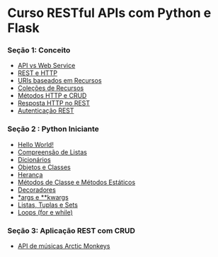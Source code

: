 # Curso RESTful APIs com Python e Flask

### Seção 1: Conceito

* [API vs Web Service](https://github.com/DiegoCorredeira/Curso-REST-API--Flask/blob/main/apivswebservice.md)
* [REST e HTTP](https://github.com/DiegoCorredeira/Curso-REST-API--Flask/blob/main/restehttp.md)
* [URIs baseados em Recursos](https://github.com/DiegoCorredeira/Curso-REST-API--Flask/blob/main/urisemrecursos.md)
* [Coleções de Recursos](https://github.com/DiegoCorredeira/Curso-REST-API--Flask/blob/main/colecaoderecursos.md)
* [Métodos HTTP e CRUD](https://github.com/DiegoCorredeira/Curso-REST-API--Flask/blob/main/metodoshttpecrud.md)
* [Resposta HTTP no REST](https://github.com/DiegoCorredeira/Curso-REST-API--Flask/blob/main/respostarest.md)
* [Autenticação REST](https://github.com/DiegoCorredeira/Curso-REST-API--Flask/blob/main/autenticacaorest.md)

### Seção 2 : Python Iniciante

* [Hello World!](https://github.com/DiegoCorredeira/Curso-REST-API--Flask/blob/main/pythonIniciante/01.py)
* [Compreensão de Listas](https://github.com/DiegoCorredeira/Curso-REST-API--Flask/blob/main/pythonIniciante/Compreens%C3%A3odeLista(ListComprehension).ipynb)
* [Dicionários](https://github.com/DiegoCorredeira/Curso-REST-API--Flask/blob/main/pythonIniciante/Dicion%C3%A1rios.ipynb)
* [Objetos e Classes](https://github.com/DiegoCorredeira/Curso-REST-API--Flask/blob/main/pythonIniciante/ClassesEObjetos.ipynb)
* [Herança](https://github.com/DiegoCorredeira/Curso-REST-API--Flask/blob/main/pythonIniciante/Heran%C3%A7a.ipynb)
* [Métodos de Classe e Métodos Estáticos](https://github.com/DiegoCorredeira/Curso-REST-API--Flask/blob/main/pythonIniciante/MetodosDeClassesEstaticos.ipynb)
* [Decoradores](https://github.com/DiegoCorredeira/Curso-REST-API--Flask/blob/main/pythonIniciante/Decoradores.ipynb)
* [*args e **kwargs](https://github.com/DiegoCorredeira/Curso-REST-API--Flask/blob/main/pythonIniciante/argsEKwargs.ipynb)
* [Listas, Tuplas e Sets](https://github.com/DiegoCorredeira/Curso-REST-API--Flask/blob/main/pythonIniciante/listas_tuplas_sets.ipynb)
* [Loops (for e while)](https://github.com/DiegoCorredeira/Curso-REST-API--Flask/blob/main/pythonIniciante/Loops(whileefor).ipynb)

### Seção 3: Aplicação REST com CRUD

* [API de músicas Arctic Monkeys](https://github.com/DiegoCorredeira/Curso-REST-API--Flask/tree/api%2Breadme/AplicacaoRestCrud)
